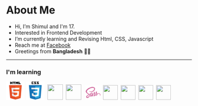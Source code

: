 # About Me

- Hi, I’m Shimul and I'm 17.
- Interested in Frontend Development
- I’m currently learning and Revising Html, CSS, Javascript
- Reach me at [Facebook](https://web.facebook.com/shimulmendes8008/)
- Greetings from **Bangladesh** 👋🏼

<hr>

### I'm learning
<p>
<img src="https://raw.githubusercontent.com/devicons/devicon/master/icons/html5/html5-original-wordmark.svg" width="50" height="50">
<img src="https://raw.githubusercontent.com/devicons/devicon/master/icons/css3/css3-original-wordmark.svg" width="50 height="50>&nbsp;
<img src="https://raw.githubusercontent.com/jmnote/z-icons/master/svg/bootstrap.svg" width="42" height="42">&nbsp;
<img src="https://www.vectorlogo.zone/logos/tailwindcss/tailwindcss-icon.svg" width="42" height="42"> &nbsp;
<img src="https://github.com/nonso01/nonso01/blob/main/images/sass.png" width="40" height="40">&nbsp;
<img src="https://raw.githubusercontent.com/jmnote/z-icons/master/svg/javascript.svg" width="40" height="40">&nbsp;
<img src="https://raw.githubusercontent.com/jmnote/z-icons/master/svg/git.svg"width="40" height="40">&nbsp;
<img src="https://camo.githubusercontent.com/cdd289ae72f33665800bc6a63936d5afa0454214d520945780894151112a055f/68747470733a2f2f63646e2e6a7364656c6976722e6e65742f67682f64657669636f6e732f64657669636f6e2f69636f6e732f6669676d612f6669676d612d6f726967696e616c2e737667" width="40" height="40">&nbsp;
<img src="https://camo.githubusercontent.com/5fa137d222dde7b69acd22c6572a065ce3656e6ffa1f5e88c1b5c7a935af3cc6/68747470733a2f2f63646e2e6a7364656c6976722e6e65742f67682f64657669636f6e732f64657669636f6e2f69636f6e732f7673636f64652f7673636f64652d6f726967696e616c2e737667" width="40" height="40">&nbsp;
</p>
